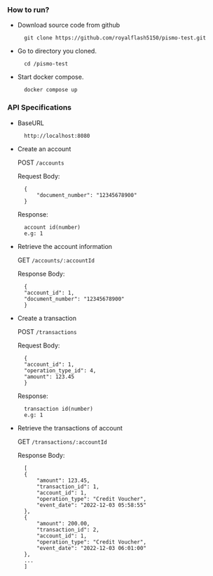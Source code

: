 ### How to run?

- Download source code from github
    
        git clone https://github.com/royalflash5150/pismo-test.git

- Go to directory you cloned.

    	cd /pismo-test
  
- Start docker compose.

    	docker compose up



### API Specifications
    
- BaseURL
        
        http://localhost:8080
        
        
- Create an account

	POST `/accounts`
	
	Request Body:
	
		{
			"document_number": "12345678900"
		}
	
	Response: 
	
		account id(number)
		e.g: 1

	
- Retrieve the account information

	GET `/accounts/:accountId`
	
	Response Body:
	
		{
        "account_id": 1,
        "document_number": "12345678900"
		} 


- Create a transaction

	POST `/transactions`
	
	Request Body:
	
		{
        "account_id": 1,
        "operation_type_id": 4,
        "amount": 123.45
		}

	Response: 
	
		transaction id(number)
		e.g: 1


- Retrieve the transactions of account

	GET `/transactions/:accountId`
	
	Response Body:
	
		[
        {
            "amount": 123.45,
            "transaction_id": 1,
            "account_id": 1,
            "operation_type": "Credit Voucher",
            "event_date": "2022-12-03 05:58:55"
        },
        {
            "amount": 200.00,
            "transaction_id": 2,
            "account_id": 1,
            "operation_type": "Credit Voucher",
            "event_date": "2022-12-03 06:01:00"
        },
        ...
		]